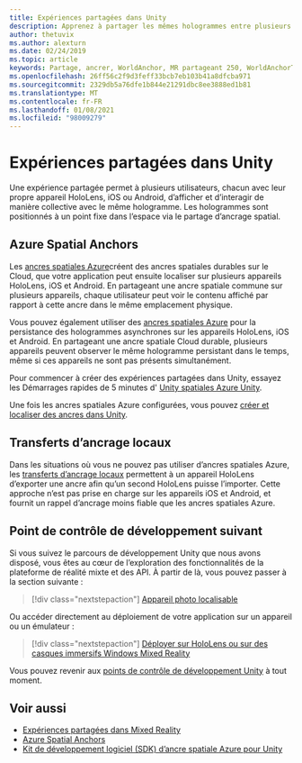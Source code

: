 ```yaml
---
title: Expériences partagées dans Unity
description: Apprenez à partager les mêmes hologrammes entre plusieurs utilisateurs dans une application Unity avec des ancres spatiales Azure.
author: thetuvix
ms.author: alexturn
ms.date: 02/24/2019
ms.topic: article
keywords: Partage, ancrer, WorldAnchor, MR partageant 250, WorldAnchorTransferBatch, SpatialPerception, Azure, ancres spatiales Azure, ASA, casque de réalité mixte, casque Windows Mixed realisation, casque de réalité virtuelle
ms.openlocfilehash: 26ff56c2f9d3feff33bcb7eb103b41a8dfcba971
ms.sourcegitcommit: 2329db5a76dfe1b844e21291dbc8ee3888ed1b81
ms.translationtype: MT
ms.contentlocale: fr-FR
ms.lasthandoff: 01/08/2021
ms.locfileid: "98009279"
---
```

# <a name="shared-experiences-in-unity"></a>Expériences partagées dans Unity

Une expérience partagée permet à plusieurs utilisateurs, chacun avec leur propre appareil HoloLens, iOS ou Android, d’afficher et d’interagir de manière collective avec le même hologramme. Les hologrammes sont positionnés à un point fixe dans l’espace via le partage d’ancrage spatial.

## <a name="azure-spatial-anchors"></a>Azure Spatial Anchors

Les <a href="https://docs.microsoft.com/azure/spatial-anchors/overview" target="_blank">ancres spatiales Azure</a>créent des ancres spatiales durables sur le Cloud, que votre application peut ensuite localiser sur plusieurs appareils HoloLens, iOS et Android.  En partageant une ancre spatiale commune sur plusieurs appareils, chaque utilisateur peut voir le contenu affiché par rapport à cette ancre dans le même emplacement physique. 

Vous pouvez également utiliser des <a href="https://docs.microsoft.com/azure/spatial-anchors/overview" target="_blank">ancres spatiales Azure</a> pour la persistance des hologrammes asynchrones sur les appareils HoloLens, iOS et Android.  En partageant une ancre spatiale Cloud durable, plusieurs appareils peuvent observer le même hologramme persistant dans le temps, même si ces appareils ne sont pas présents simultanément.

Pour commencer à créer des expériences partagées dans Unity, essayez les Démarrages rapides de 5 minutes d' <a href="https://docs.microsoft.com/azure/spatial-anchors/unity-overview" target="_blank">Unity spatiales Azure Unity</a>.

Une fois les ancres spatiales Azure configurées, vous pouvez <a href="https://docs.microsoft.com/azure/spatial-anchors/concepts/create-locate-anchors-unity" target="_blank">créer et localiser des ancres dans Unity</a>.

## <a name="local-anchor-transfers"></a>Transferts d’ancrage locaux

Dans les situations où vous ne pouvez pas utiliser d’ancres spatiales Azure, les [transferts d’ancrage locaux](../../out-of-scope/local-anchor-transfers-in-unity.md) permettent à un appareil HoloLens d’exporter une ancre afin qu’un second HoloLens puisse l’importer.  Cette approche n’est pas prise en charge sur les appareils iOS et Android, et fournit un rappel d’ancrage moins fiable que les ancres spatiales Azure.

## <a name="next-development-checkpoint"></a>Point de contrôle de développement suivant

Si vous suivez le parcours de développement Unity que nous avons disposé, vous êtes au cœur de l’exploration des fonctionnalités de la plateforme de réalité mixte et des API. À partir de là, vous pouvez passer à la section suivante :

> [!div class="nextstepaction"]
> [Appareil photo localisable](locatable-camera-in-unity.md)

Ou accéder directement au déploiement de votre application sur un appareil ou un émulateur :

> [!div class="nextstepaction"]
> [Déployer sur HoloLens ou sur des casques immersifs Windows Mixed Reality](../platform-capabilities-and-apis/using-visual-studio.md)

Vous pouvez revenir aux [points de contrôle de développement Unity](unity-development-overview.md#3-platform-capabilities-and-apis) à tout moment.

## <a name="see-also"></a>Voir aussi
* [Expériences partagées dans Mixed Reality](../platform-capabilities-and-apis/shared-experiences-in-mixed-reality.md)
* <a href="https://docs.microsoft.com/azure/spatial-anchors" target="_blank">Azure Spatial Anchors</a>
* <a href="https://docs.microsoft.com/dotnet/api/Microsoft.Azure.SpatialAnchors" target="_blank">Kit de développement logiciel (SDK) d’ancre spatiale Azure pour Unity</a>
